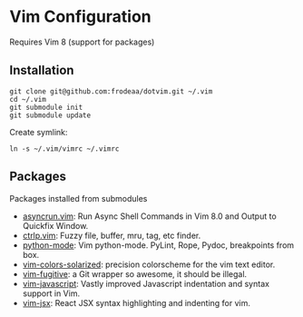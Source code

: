 # Vim Configuration

Requires Vim 8 (support for packages)

## Installation

    git clone git@github.com:frodeaa/dotvim.git ~/.vim
    cd ~/.vim
    git submodule init
    git submodule update

Create symlink:

    ln -s ~/.vim/vimrc ~/.vimrc

## Packages

Packages installed from submodules

 - [asyncrun.vim](https://github.com/skywind3000/asyncrun.vim): Run Async Shell Commands in Vim 8.0 and Output to Quickfix Window.
 - [ctrlp.vim](https://github.com/kien/ctrlp.vim): Fuzzy file, buffer, mru, tag, etc finder.
 - [python-mode](https://github.com/python-mode/python-mode): Vim python-mode. PyLint, Rope, Pydoc, breakpoints from box.
 - [vim-colors-solarized](https://github.com/altercation/vim-colors-solarized): precision colorscheme for the vim text editor.
 - [vim-fugitive](https://github.com/tpope/vim-fugitive): a Git wrapper so awesome, it should be illegal.
 - [vim-javascript](https://github.com/pangloss/vim-javascript): Vastly improved Javascript indentation and syntax support in Vim.
 - [vim-jsx](https://github.com/mxw/vim-jsx): React JSX syntax highlighting and indenting for vim.
